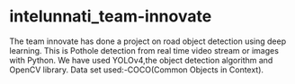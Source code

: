 # intelunnati_team-innovate
The team innovate has done a project on road object detection using deep learning.
This is Pothole detection from real time video stream or images with Python.
We have used YOLOv4,the object detection algorithm and OpenCV library.
Data set used:-COCO(Common Objects in Context).
